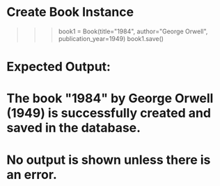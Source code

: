 # Create Book Instance

>>> book1 = Book(title="1984", author="George Orwell", publication_year=1949)
>>> book1.save()

# Expected Output:
# The book "1984" by George Orwell (1949) is successfully created and saved in the database.
# No output is shown unless there is an error.
